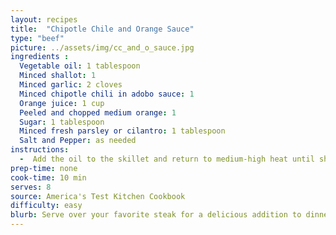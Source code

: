 ```yaml
---
layout: recipes
title:  "Chipotle Chile and Orange Sauce"
type: "beef"
picture: ../assets/img/cc_and_o_sauce.jpg
ingredients :
  Vegetable oil: 1 tablespoon
  Minced shallot: 1
  Minced garlic: 2 cloves
  Minced chipotle chili in adobo sauce: 1
  Orange juice: 1 cup
  Peeled and chopped medium orange: 1
  Sugar: 1 tablespoon
  Minced fresh parsley or cilantro: 1 tablespoon
  Salt and Pepper: as needed
instructions:
  -  Add the oil to the skillet and return to medium-high heat until shimmering. Add the shallots and cook until softened, about two minutes. Stir in the garlic and chipotle chili and cook until fragrant, about 15 seconds. Stir in the orange juice, chopped orange, and sugar, scraping up any browned bits, and simmer until thickened, about five minutes. Stir in any accumulated meat juice. Off the heat stir in the parsley and season with salt and pepper to taste. Spoon the sauce over the steaks or chops before serving.
prep-time: none
cook-time: 10 min
serves: 8
source: America's Test Kitchen Cookbook
difficulty: easy
blurb: Serve over your favorite steak for a delicious addition to dinner!
---
```

